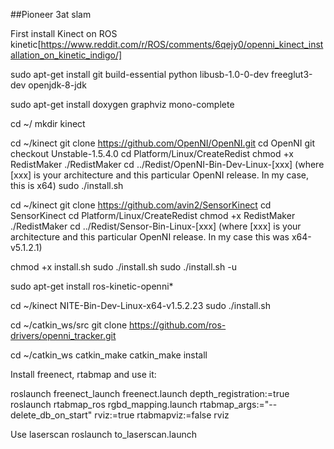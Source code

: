 ##Pioneer 3at slam

First install Kinect on ROS kinetic[https://www.reddit.com/r/ROS/comments/6qejy0/openni_kinect_installation_on_kinetic_indigo/]

sudo apt-get install git build-essential python libusb-1.0-0-dev freeglut3-dev openjdk-8-jdk

sudo apt-get install doxygen graphviz mono-complete

cd ~/
mkdir kinect

cd ~/kinect
git clone https://github.com/OpenNI/OpenNI.git
cd OpenNI
git checkout Unstable-1.5.4.0
cd Platform/Linux/CreateRedist
chmod +x RedistMaker
./RedistMaker
cd ../Redist/OpenNI-Bin-Dev-Linux-[xxx]  (where [xxx] is your architecture and this particular OpenNI release. In my case, this is x64)
sudo ./install.sh

cd ~/kinect
git clone https://github.com/avin2/SensorKinect
cd SensorKinect
cd Platform/Linux/CreateRedist
chmod +x RedistMaker
./RedistMaker
cd ../Redist/Sensor-Bin-Linux-[xxx]  (where [xxx] is your architecture and this particular OpenNI release. In my case this was x64-v5.1.2.1)

chmod +x install.sh
sudo ./install.sh
sudo ./install.sh -u

sudo apt-get install ros-kinetic-openni*

cd ~/kinect 
NITE-Bin-Dev-Linux-x64-v1.5.2.23
sudo ./install.sh

cd ~/catkin_ws/src
git clone https://github.com/ros-drivers/openni_tracker.git

cd ~/catkin_ws
catkin_make
catkin_make install

Install freenect, rtabmap and use it:

roslaunch freenect_launch freenect.launch depth_registration:=true
roslaunch rtabmap_ros rgbd_mapping.launch rtabmap_args:="--delete_db_on_start" rviz:=true rtabmapviz:=false
rviz

Use laserscan
roslaunch to_laserscan.launch
